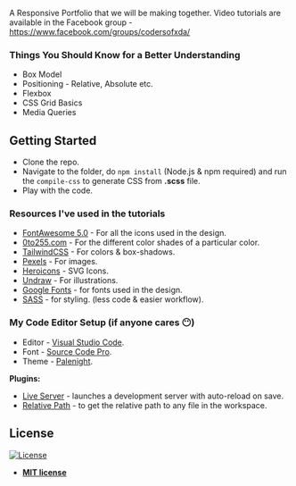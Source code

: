 A Responsive Portfolio that we will be making together. Video tutorials are available in the Facebook group - https://www.facebook.com/groups/codersofxda/

### Things You Should Know for a Better Understanding

 - Box Model
 - Positioning - Relative, Absolute etc.
 - Flexbox
 - CSS Grid Basics
 - Media Queries
 
 ## Getting Started
 
  - Clone the repo.
 - Navigate to the folder, do `npm install` (Node.js & npm required) and
   run the `compile-css` to generate CSS from **.scss** file.
 - Play with the code.

### Resources I've used in the tutorials

 - [FontAwesome 5.0](https://fontawesome.com/) - For all the icons used
   in the design.
 - [0to255.com](https://www.0to255.com/) - For the different color
   shades of a particular color.
 - [TailwindCSS](https://tailwindcss.com/) - For colors & box-shadows.
 - [Pexels](https://www.pexels.com/) - For images.
 - [Heroicons](https://heroicons.dev/) - SVG Icons.
 - [Undraw](https://undraw.co/illustrations) - For illustrations.
 - [Google Fonts](https://fonts.google.com/) - for fonts used in the
   design.
 - [SASS](https://sass-lang.com/) - for styling. (less code & easier workflow).

### My Code Editor Setup (if anyone cares 😶)

 - Editor - [Visual Studio Code](https://code.visualstudio.com/).
 - Font - [Source Code Pro](https://github.com/adobe-fonts/source-code-pro).
 - Theme - [Palenight](https://marketplace.visualstudio.com/items?itemName=whizkydee.material-palenight-theme).

**Plugins:**
- [Live Server](https://marketplace.visualstudio.com/items?itemName=ritwickdey.LiveServer) - launches a development server with auto-reload on save.
- [Relative Path](https://marketplace.visualstudio.com/items?itemName=jakob101.RelativePath) - to get the relative path to any file in the workspace.

## License

[![License](http://img.shields.io/:license-mit-blue.svg?style=flat-square)](http://badges.mit-license.org)

- **[MIT license](http://opensource.org/licenses/mit-license.php)**



